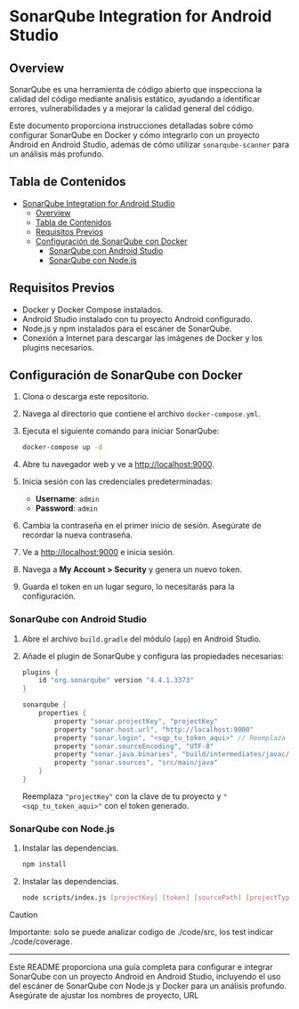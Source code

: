 # SonarQube Integration for Android Studio

## Overview

SonarQube es una herramienta de código abierto que inspecciona la calidad del código mediante análisis estático, ayudando a identificar errores, vulnerabilidades y a mejorar la calidad general del código.

Este documento proporciona instrucciones detalladas sobre cómo configurar SonarQube en Docker y cómo integrarlo con un proyecto Android en Android Studio, además de cómo utilizar `sonarqube-scanner` para un análisis más profundo.

## Tabla de Contenidos

- [SonarQube Integration for Android Studio](#sonarqube-integration-for-android-studio)
  - [Overview](#overview)
  - [Tabla de Contenidos](#tabla-de-contenidos)
  - [Requisitos Previos](#requisitos-previos)
  - [Configuración de SonarQube con Docker](#configuración-de-sonarqube-con-docker)
    - [SonarQube con Android Studio](#sonarqube-con-android-studio)
    - [SonarQube con Node.js](#sonarqube-con-nodejs)

## Requisitos Previos

- Docker y Docker Compose instalados.
- Android Studio instalado con tu proyecto Android configurado.
- Node.js y npm instalados para el escáner de SonarQube.
- Conexión a Internet para descargar las imágenes de Docker y los plugins necesarios.

## Configuración de SonarQube con Docker

1. Clona o descarga este repositorio.
2. Navega al directorio que contiene el archivo `docker-compose.yml`.
3. Ejecuta el siguiente comando para iniciar SonarQube:

    ```bash
    docker-compose up -d
    ```

4. Abre tu navegador web y ve a [http://localhost:9000](http://localhost:9000).
5. Inicia sesión con las credenciales predeterminadas:
    - **Username**: `admin`
    - **Password**: `admin`
6. Cambia la contraseña en el primer inicio de sesión. Asegúrate de recordar la nueva contraseña.
7. Ve a [http://localhost:9000](http://localhost:9000) e inicia sesión.
8. Navega a **My Account > Security** y genera un nuevo token.
9. Guarda el token en un lugar seguro, lo necesitarás para la configuración.

### SonarQube con Android Studio

1. Abre el archivo `build.gradle` del módulo (`app`) en Android Studio.
2. Añade el plugin de SonarQube y configura las propiedades necesarias:

    ```groovy
    plugins {
        id "org.sonarqube" version "4.4.1.3373"
    }

    sonarqube {
        properties {
            property "sonar.projectKey", "projectKey"
            property "sonar.host.url", "http://localhost:9000"
            property "sonar.login", "<sqp_tu_token_aqui>" // Reemplaza con tu token
            property "sonar.sourceEncoding", "UTF-8"
            property "sonar.java.binaries", "build/intermediates/javac/debug/classes"
            property "sonar.sources", "src/main/java"
        }
    }
    ```

    Reemplaza `"projectKey"` con la clave de tu proyecto y `"<sqp_tu_token_aqui>"` con el token generado.

### SonarQube con Node.js

1. Instalar las dependencias.
    ```bash
    npm install
    ```
2. Instalar las dependencias.
    ```bash
    node scripts/index.js [projectKey] [token] [sourcePath] [projectType] [serverUrl]
    ```

> [!CAUTION]
> Importante: solo se puede analizar codigo de ./code/src, los test indicar ./code/coverage.

---

Este README proporciona una guía completa para configurar e integrar SonarQube con un proyecto Android en Android Studio, incluyendo el uso del escáner de SonarQube con Node.js y Docker para un análisis profundo. Asegúrate de ajustar los nombres de proyecto, URL
